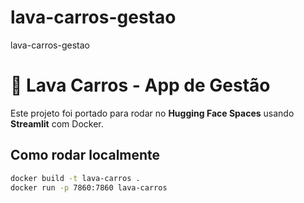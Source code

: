 # lava-carros-gestao
lava-carros-gestao
# 🚗 Lava Carros - App de Gestão

Este projeto foi portado para rodar no **Hugging Face Spaces** usando **Streamlit** com Docker.

## Como rodar localmente
```bash
docker build -t lava-carros .
docker run -p 7860:7860 lava-carros
